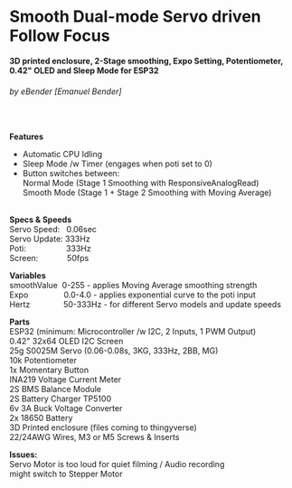 # **Smooth Dual-mode Servo driven Follow Focus**
**3D printed enclosure, 2-Stage smoothing, Expo Setting, Potentiometer, 0.42" OLED and Sleep Mode for ESP32**
###### by eBender [Emanuel Bender] 
<br/>

 
**Features**  <br/>
- Automatic CPU Idling <br/>
- Sleep Mode /w Timer (engages when poti set to 0) <br/>
- Button switches between:<br/> 
Normal Mode (Stage 1 Smoothing with ResponsiveAnalogRead) <br/>
Smooth Mode (Stage 1 + Stage 2 Smoothing with Moving Average)  <br/><br/>

**Specs & Speeds** <br/> 
Servo Speed:&nbsp;&nbsp; 0.06sec     <br/>
Servo Update: 333Hz      <br/>
Poti: &nbsp;&nbsp;&nbsp;&nbsp;&nbsp;&nbsp;&nbsp;&nbsp;&nbsp;&nbsp;&nbsp;&nbsp;&nbsp;&nbsp;&nbsp;&nbsp; 333Hz      <br/>
Screen: &nbsp;&nbsp;&nbsp;&nbsp;&nbsp;&nbsp;&nbsp;&nbsp;&nbsp;&nbsp;&nbsp;&nbsp;50fps     <br/>

**Variables**  <br/>
smoothValue&nbsp;       0-255 -    applies Moving Average smoothing strength <br/>
Expo&nbsp;&nbsp;&nbsp;&nbsp;&nbsp;&nbsp;&nbsp;&nbsp;&nbsp;&nbsp;&nbsp;&nbsp;&nbsp;&nbsp;&nbsp;  0.0-4.0 -  applies exponential curve to the poti input <br/>
Hertz&nbsp;&nbsp;&nbsp;&nbsp;&nbsp;&nbsp;&nbsp;&nbsp;&nbsp;&nbsp;&nbsp;&nbsp;&nbsp;&nbsp;       50-333Hz - for different Servo models and update speeds <br/>

**Parts** <br/>
ESP32 (minimum: Microcontroller /w I2C, 2 Inputs, 1 PWM Output)  <br/>
0.42" 32x64 OLED I2C Screen  <br/>
25g S0025M Servo (0.06-0.08s, 3KG, 333Hz, 2BB, MG)  <br/>
10k Potentiometer  <br/>
1x Momentary Button  <br/>
INA219 Voltage Current Meter  <br/>
2S BMS Balance Module  <br/>
2S Battery Charger TP5100  <br/>
6v 3A Buck Voltage Converter  <br/>
2x 18650 Battery  <br/>
3D Printed enclosure (files coming to thingyverse)  <br/>
22/24AWG Wires, M3 or M5 Screws & Inserts  <br/>

**Issues:** <br/>
Servo Motor is too loud for quiet filming / Audio recording  <br/>
might switch to Stepper Motor
